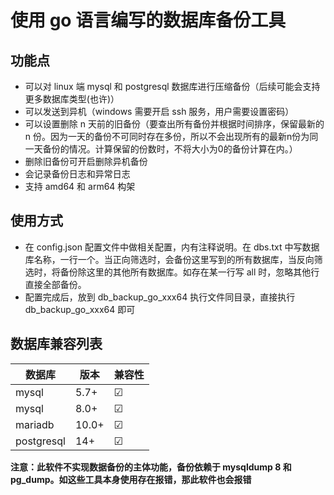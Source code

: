# 使用 go 语言编写的数据库备份工具

## 功能点

* 可以对 linux 端 mysql 和 postgresql 数据库进行压缩备份（后续可能会支持更多数据库类型(也许)）
* 可以发送到异机（windows 需要开启 ssh 服务，用户需要设置密码）
* 可以设置删除 n 天前的旧备份（要查出所有备份并根据时间排序，保留最新的 n 份。因为一天的备份不可同时存在多份，所以不会出现所有的最新n份为同一天备份的情况。计算保留的份数时，不将大小为0的备份计算在内。）
* 删除旧备份可开启删除异机备份
* 会记录备份日志和异常日志
* 支持 amd64 和 arm64 构架

## 使用方式

* 在 config.json 配置文件中做相关配置，内有注释说明。在 dbs.txt 中写数据库名称，一行一个。当正向筛选时，会备份这里写到的所有数据库，当反向筛选时，将备份除这里的其他所有数据库。如存在某一行写 all 时，忽略其他行直接全部备份。
* 配置完成后，放到 db_backup_go_xxx64 执行文件同目录，直接执行 db_backup_go_xxx64 即可

## 数据库兼容列表
|数据库|版本|兼容性
|---|----|----
|mysql|5.7+|&#9745;
|mysql|8.0+|&#9745;
|mariadb|10.0+|&#9745;
|postgresql|14+|&#9745;

**注意：此软件不实现数据备份的主体功能，备份依赖于 mysqldump 8 和 pg_dump。如这些工具本身使用存在报错，那此软件也会报错**
